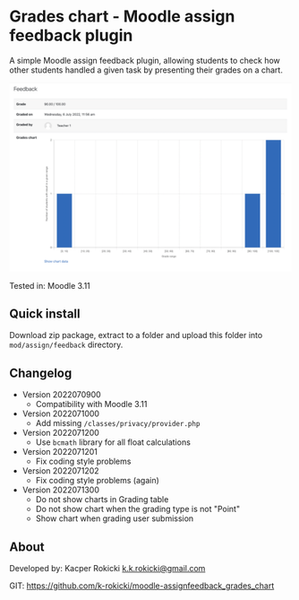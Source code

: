 # Grades chart - Moodle assign feedback plugin

A simple Moodle assign feedback plugin,
allowing students to check how other students
handled a given task by presenting their grades on a chart.

![Grades chart preview](./preview.png)

Tested in: Moodle 3.11

## Quick install

Download zip package, extract to a folder and upload this folder
into `mod/assign/feedback` directory.

## Changelog

- Version 2022070900
  - Compatibility with Moodle 3.11
- Version 2022071000
  - Add missing `/classes/privacy/provider.php`
- Version 2022071200
  - Use `bcmath` library for all float calculations
- Version 2022071201
  - Fix coding style problems
- Version 2022071202
  - Fix coding style problems (again)
- Version 2022071300
  - Do not show charts in Grading table
  - Do not show chart when the grading type is not "Point"
  - Show chart when grading user submission

## About

Developed by: Kacper Rokicki <k.k.rokicki@gmail.com>

GIT: https://github.com/k-rokicki/moodle-assignfeedback_grades_chart
